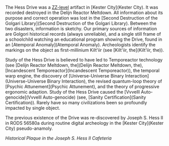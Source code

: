 The Hess Drive was a [ZZ-level](ZZ-level) artifact in [Kester City](Kester City). It was recorded destroyed in the Delijn Reactor Meltdown. All information about its purpose and correct operation was lost in the [Second Destruction of the Golgari Library](Second Destruction of the Golgari Library). Between the two disasters, information is sketchy. Our primary sources of information are Golgori historical records (always unreliable), and a single still frame of a schoolchild watching an educational program showing the Drive, found in an [Atemporal Anomaly](Atemporal Anomaly). Archeologists identify the markings on the object as first-millinium Kilt'iir (see [Kilt'iir, the](Kilt'iir, the)).

Study of the Hess Drive is believed to have led to Temporeactor technology (see [Delijn Reactor Meltdown, the](Delijn Reactor Meltdown, the), [Incandescent Temporeactor](Incandescent Temporeactor)), the temporal warp engine, the discovery of [Universe-Universe Binary Interaction](Universe-Universe Binary Interaction), the revised quantum-loop theory of [Psychic Attunement](Psychic Attunement), and the theory of progressive ergonomic adaption. Study of the Hess Drive caused the [Vvvelll Auto-genocide](Vvvelll Auto-genocide) (see, [Sanity Certification](Sanity Certification)). Rarely have so many civilizations been so profoundly impacted by single object.

The previous existence of the Drive was re-discovered by Joseph S. Hess II in RODS 56580a during routine digital archeology in the [Kester City](Kester City) pseudo-anamoly.

*Historical Plaque in the Joseph S. Hess II Cafeteria*
